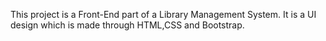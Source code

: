 This project is a Front-End part of a Library Management System.
It is a UI design which is made through HTML,CSS and Bootstrap.
